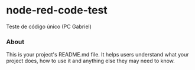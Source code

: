 node-red-code-test
==================

Teste de código único (PC Gabriel)

### About

This is your project's README.md file. It helps users understand what your
project does, how to use it and anything else they may need to know.